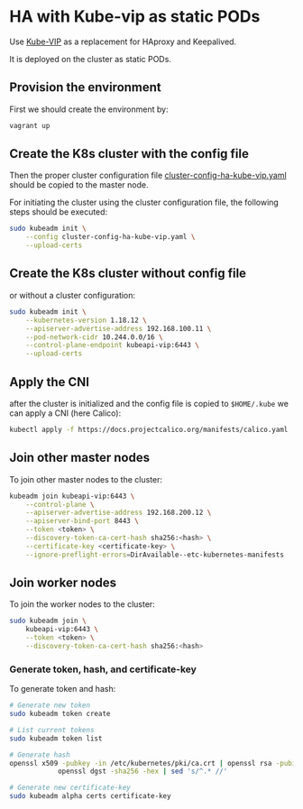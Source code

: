 # HA with Kube-vip as static PODs

Use [Kube-VIP](https://plndr.io/kube-vip/) as a replacement for HAproxy and Keepalived.

It is deployed on the cluster as static PODs.

## Provision the environment

First we should create the environment by:

```bash
vagrant up
```

## Create the K8s cluster with the config file

Then the proper cluster configuration file [cluster-config-ha-kube-vip.yaml](../../../manifests/cluster-configs/cluster-config-ha-kube-vip.yaml) should be copied to the master node.

For initiating the cluster using the cluster configuration file, the following steps should be executed:

```bash
sudo kubeadm init \
    --config cluster-config-ha-kube-vip.yaml \
    --upload-certs
```

## Create the K8s cluster without config file

or without a cluster configuration:

```bash
sudo kubeadm init \
    --kubernetes-version 1.18.12 \
    --apiserver-advertise-address 192.168.100.11 \
    --pod-network-cidr 10.244.0.0/16 \
    --control-plane-endpoint kubeapi-vip:6443 \
    --upload-certs
```

## Apply the CNI

after the cluster is initialized and the config file is copied to `$HOME/.kube` we can apply a CNI (here Calico):

```bash
kubectl apply -f https://docs.projectcalico.org/manifests/calico.yaml
```

## Join other master nodes

To join other master nodes to the cluster:

```bash
kubeadm join kubeapi-vip:6443 \
    --control-plane \
    --apiserver-advertise-address 192.168.200.12 \
    --apiserver-bind-port 8443 \
    --token <token> \
    --discovery-token-ca-cert-hash sha256:<hash> \
    --certificate-key <certificate-key> \
    --ignore-preflight-errors=DirAvailable--etc-kubernetes-manifests
```

## Join worker nodes

To join the worker nodes to the cluster:

```bash
sudo kubeadm join \
    kubeapi-vip:6443 \
    --token <token> \
    --discovery-token-ca-cert-hash sha256:<hash>
```

### Generate token, hash, and certificate-key

To generate token and hash:

```bash
# Generate new token
sudo kubeadm token create

# List current tokens
sudo kubeadm token list

# Generate hash
openssl x509 -pubkey -in /etc/kubernetes/pki/ca.crt | openssl rsa -pubin -outform der 2>/dev/null | \
            openssl dgst -sha256 -hex | sed 's/^.* //'

# Generate new certificate-key
sudo kubeadm alpha certs certificate-key
```
